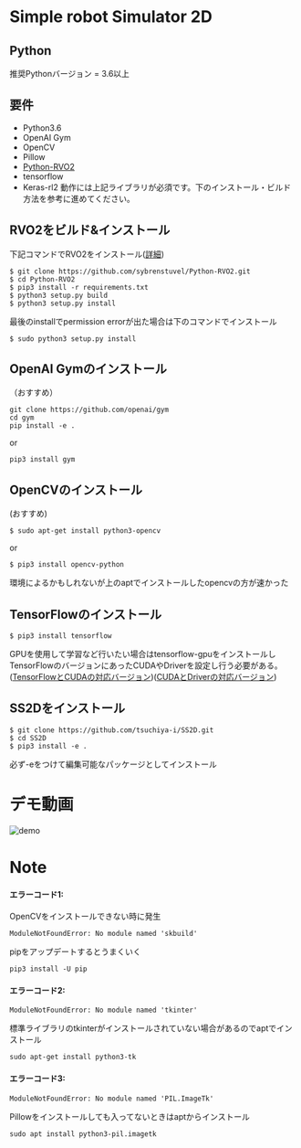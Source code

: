 # Simple robot Simulator 2D
## Python
推奨Pythonバージョン = 3.6以上
## 要件 
- Python3.6
- OpenAI Gym
- OpenCV
- Pillow
- [Python-RVO2](https://github.com/sybrenstuvel/Python-RVO2)
- tensorflow
- Keras-rl2
動作には上記ライブラリが必須です。下のインストール・ビルド方法を参考に進めてください。
## RVO2をビルド&インストール
下記コマンドでRVO2をインストール([詳細](https://github.com/sybrenstuvel/Python-RVO2))
```
$ git clone https://github.com/sybrenstuvel/Python-RVO2.git
$ cd Python-RVO2
$ pip3 install -r requirements.txt
$ python3 setup.py build
$ python3 setup.py install
```
最後のinstallでpermission errorが出た場合は下のコマンドでインストール
```
$ sudo python3 setup.py install
```

## OpenAI Gymのインストール
（おすすめ）
```
git clone https://github.com/openai/gym
cd gym
pip install -e .
```
or
```
pip3 install gym
```

## OpenCVのインストール
(おすすめ)
```
$ sudo apt-get install python3-opencv
```
or
```
$ pip3 install opencv-python
```
環境によるかもしれないが上のaptでインストールしたopencvの方が速かった
## TensorFlowのインストール
```
$ pip3 install tensorflow
```
GPUを使用して学習など行いたい場合はtensorflow-gpuをインストールしTensorFlowのバージョンにあったCUDAやDriverを設定し行う必要がある。([TensorFlowとCUDAの対応バージョン](https://www.tensorflow.org/install/source?hl=ja#tested_build_configurations))([CUDAとDriverの対応バージョン](https://docs.nvidia.com/cuda/cuda-toolkit-release-notes/index.html))

## SS2Dをインストール
```
$ git clone https://github.com/tsuchiya-i/SS2D.git
$ cd SS2D
$ pip3 install -e .
```
必ず-eをつけて編集可能なパッケージとしてインストール
# デモ動画
![demo](https://github.com/tsuchiya-i/SS2D/blob/main/appendix/navigation_sample.gif)

# Note
#### エラーコード1:
OpenCVをインストールできない時に発生
```
ModuleNotFoundError: No module named 'skbuild'
```
pipをアップデートするとうまくいく
```
pip3 install -U pip
```
#### エラーコード2:
```
ModuleNotFoundError: No module named 'tkinter'
```
標準ライブラリのtkinterがインストールされていない場合があるのでaptでインストール
```
sudo apt-get install python3-tk
```
#### エラーコード3:
```
ModuleNotFoundError: No module named 'PIL.ImageTk'
```
Pillowをインストールしても入ってないときはaptからインストール
```
sudo apt install python3-pil.imagetk
```

